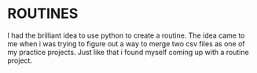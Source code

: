 # ROUTINES
I had the brilliant idea to use python to create a routine.
The idea came to me when i was trying to figure out a way to merge two csv files as one of my practice projects.
Just like that i found myself coming up with a routine project.